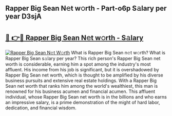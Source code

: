 ## Rapper Big Sean N𝚎t w𝚘rth - Part-o6p S𝚊lary per year D3sjA

# <h2><a href="http://gc1fh1.nevu.top/?p=Rapper+Big+Sean">🔗 👉🔴 Rapper Big Sean N𝚎t w𝚘rth - S𝚊lary</a></h2>

[![Rapper Big Sean N𝚎t W𝚘rth](https://i.imgur.com/Oavwk0R.jpeg)](http://gc1fh1.nevu.top/?p=Rapper+Big+Sean)
What is Rapper Big Sean n𝚎t w𝚘rth? What is Rapper Big Sean s𝚊lary per year?
This rich person's Rapper Big Sean net worth is considerable, earning him a spot among the industry's most affluent. His income from his job is significant, but it is overshadowed by Rapper Big Sean net worth, which is thought to be amplified by his diverse business pursuits and extensive real estate holdings. With a Rapper Big Sean net worth that ranks him among the world's wealthiest, this man is renowned for his business acumen and financial acumen. This affluent individual, whose Rapper Big Sean net worth is in the billions and who earns an impressive salary, is a prime demonstration of the might of hard labor, dedication, and financial wisdom.
